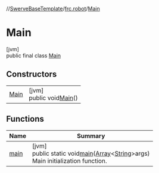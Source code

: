 //[SwerveBaseTemplate](../../../index.md)/[frc.robot](../index.md)/[Main](index.md)

# Main

[jvm]\
public final class [Main](index.md)

## Constructors

| | |
|---|---|
| [Main](-main.md) | [jvm]<br>public void[Main](-main.md)() |

## Functions

| Name | Summary |
|---|---|
| [main](main.md) | [jvm]<br>public static void[main](main.md)([Array](https://kotlinlang.org/api/latest/jvm/stdlib/kotlin/-array/index.html)&lt;[String](https://docs.oracle.com/javase/8/docs/api/java/lang/String.html)&gt;args)<br>Main initialization function. |
